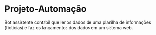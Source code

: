 # Projeto-Automação
Bot assistente contabil que ler os dados de uma planilha de informações (ficticias) e faz os lançamentos dos dados em um sistema web.
